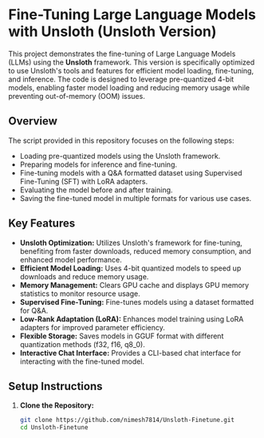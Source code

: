 # Fine-Tuning Large Language Models with Unsloth (Unsloth Version)

This project demonstrates the fine-tuning of Large Language Models (LLMs) using the **Unsloth** framework. This version is specifically optimized to use Unsloth's tools and features for efficient model loading, fine-tuning, and inference. The code is designed to leverage pre-quantized 4-bit models, enabling faster model loading and reducing memory usage while preventing out-of-memory (OOM) issues.

## Overview

The script provided in this repository focuses on the following steps:
- Loading pre-quantized models using the Unsloth framework.
- Preparing models for inference and fine-tuning.
- Fine-tuning models with a Q&A formatted dataset using Supervised Fine-Tuning (SFT) with LoRA adapters.
- Evaluating the model before and after training.
- Saving the fine-tuned model in multiple formats for various use cases.

## Key Features

- **Unsloth Optimization:** Utilizes Unsloth's framework for fine-tuning, benefiting from faster downloads, reduced memory consumption, and enhanced model performance.
- **Efficient Model Loading:** Uses 4-bit quantized models to speed up downloads and reduce memory usage.
- **Memory Management:** Clears GPU cache and displays GPU memory statistics to monitor resource usage.
- **Supervised Fine-Tuning:** Fine-tunes models using a dataset formatted for Q&A.
- **Low-Rank Adaptation (LoRA):** Enhances model training using LoRA adapters for improved parameter efficiency.
- **Flexible Storage:** Saves models in GGUF format with different quantization methods (f32, f16, q8_0).
- **Interactive Chat Interface:** Provides a CLI-based chat interface for interacting with the fine-tuned model.

## Setup Instructions

1. **Clone the Repository:**

   ```bash
   git clone https://github.com/nimesh7814/Unsloth-Finetune.git
   cd Unsloth-Finetune
